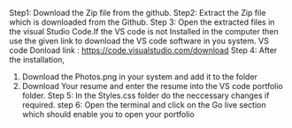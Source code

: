 Step1:
  Download the Zip file from the github.
Step2:
  Extract the Zip file which is downloaded from the Github.
Step 3:
  Open the extracted files in the visual Studio Code.If the VS code is not Installed in the computer then use the given link to download the VS code software in you system.
  VS code Donload link : https://code.visualstudio.com/download
Step 4:
 After the installation, 
   1. Download the Photos.png in your system and add it to the folder
   2. Download Your resume and enter the resume into the VS code portfolio folder.
Step 5:
  In the Styles.css folder do the neccessary changes if required.
step 6:
 Open the terminal and click on the Go live section which should enable you to open your portfolio
